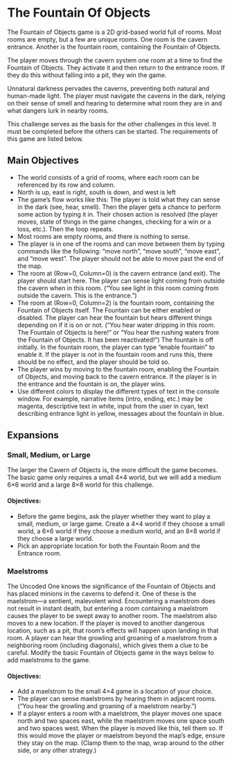 # The Fountain Of Objects

The Fountain of Objects game is a 2D grid-based world full of rooms. Most rooms are empty, but a few
are unique rooms. One room is the cavern entrance. Another is the fountain room, containing the
Fountain of Objects.

The player moves through the cavern system one room at a time to find the Fountain of Objects. They
activate it and then return to the entrance room. If they do this without falling into a pit, they win the
game.

Unnatural darkness pervades the caverns, preventing both natural and human-made light. The player
must navigate the caverns in the dark, relying on their sense of smell and hearing to determine what
room they are in and what dangers lurk in nearby rooms.

This challenge serves as the basis for the other challenges in this level. It must be completed before the
others can be started. The requirements of this game are listed below.

## Main Objectives

- The world consists of a grid of rooms, where each room can be referenced by its row and column.
- North is up, east is right, south is down, and west is left
- The game’s flow works like this: The player is told what they can sense in the dark (see, hear, smell).
  Then the player gets a chance to perform some action by typing it in. Their chosen action is resolved
  (the player moves, state of things in the game changes, checking for a win or a loss, etc.). Then the
  loop repeats.
- Most rooms are empty rooms, and there is nothing to sense.
- The player is in one of the rooms and can move between them by typing commands like the
  following: “move north”, “move south”, “move east”, and “move west”. The player should not be able
  to move past the end of the map.
- The room at (Row=0, Column=0) is the cavern entrance (and exit). The player should start here. The
  player can sense light coming from outside the cavern when in this room. (“You see light in this room
  coming from outside the cavern. This is the entrance.”)
- The room at (Row=0, Column=2) is the fountain room, containing the Fountain of Objects itself. The
  Fountain can be either enabled or disabled. The player can hear the fountain but hears different
  things depending on if it is on or not. (“You hear water dripping in this room. The Fountain of Objects
  is here!” or “You hear the rushing waters from the Fountain of Objects. It has been reactivated!”) The
  fountain is off initially. In the fountain room, the player can type “enable fountain” to enable it. If the
  player is not in the fountain room and runs this, there should be no effect, and the player should be
  told so.
- The player wins by moving to the fountain room, enabling the Fountain of Objects, and moving back
  to the cavern entrance. If the player is in the entrance and the fountain is on, the player wins.
- Use different colors to display the different types of text in the console window. For example,
  narrative items (intro, ending, etc.) may be magenta, descriptive text in white, input from the user
  in cyan, text describing entrance light in yellow, messages about the fountain in blue.

## Expansions

### Small, Medium, or Large

The larger the Cavern of Objects is, the more difficult the game becomes. The basic game only requires
a small 4×4 world, but we will add a medium 6×6 world and a large 8×8 world for this challenge.

#### Objectives:

- Before the game begins, ask the player whether they want to play a small, medium, or large game.
  Create a 4×4 world if they choose a small world, a 6×6 world if they choose a medium world, and an
  8×8 world if they choose a large world.
- Pick an appropriate location for both the Fountain Room and the Entrance room.

### Maelstroms

The Uncoded One knows the significance of the Fountain of Objects and has placed minions in the
caverns to defend it. One of these is the maelstrom—a sentient, malevolent wind. Encountering a
maelstrom does not result in instant death, but entering a room containing a maelstrom causes the
player to be swept away to another room. The maelstrom also moves to a new location. If the player is
moved to another dangerous location, such as a pit, that room’s effects will happen upon landing in that
room.
A player can hear the growling and groaning of a maelstrom from a neighboring room (including
diagonals), which gives them a clue to be careful.
Modify the basic Fountain of Objects game in the ways below to add maelstroms to the game.

#### Objectives:

- Add a maelstrom to the small 4×4 game in a location of your choice.
- The player can sense maelstroms by hearing them in adjacent rooms. (“You hear the growling and
  groaning of a maelstrom nearby.”)
- If a player enters a room with a maelstrom, the player moves one space north and two spaces east,
  while the maelstrom moves one space south and two spaces west. When the player is moved like
  this, tell them so. If this would move the player or maelstrom beyond the map’s edge, ensure they
  stay on the map. (Clamp them to the map, wrap around to the other side, or any other strategy.)
